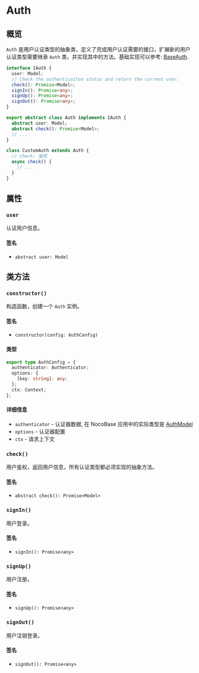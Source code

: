 # Auth

## 概览

`Auth` 是用户认证类型的抽象类，定义了完成用户认证需要的接口，扩展新的用户认证类型需要继承 `Auth` 类，并实现其中的方法。基础实现可以参考: [BaseAuth](./base-auth.md).

```ts
interface IAuth {
  user: Model;
  // Check the authenticaiton status and return the current user.
  check(): Promise<Model>;
  signIn(): Promise<any>;
  signUp(): Promise<any>;
  signOut(): Promise<any>;
}

export abstract class Auth implements IAuth {
  abstract user: Model;
  abstract check(): Promise<Model>;
  // ...
}

class CustomAuth extends Auth {
  // check: 鉴权
  async check() {
    // ...
  }
}
```

## 属性

### `user`

认证用户信息。

#### 签名

- `abstract user: Model`

## 类方法

### `constructor()`

构造函数，创建一个 `Auth` 实例。

#### 签名

- `constructor(config: AuthConfig)`

#### 类型

```ts
export type AuthConfig = {
  authenticator: Authenticator;
  options: {
    [key: string]: any;
  };
  ctx: Context;
};
```

#### 详细信息

- `authenticator` - 认证器数据, 在 NocoBase 应用中的实际类型是 [AuthModel](../../plugins/auth/dev/api.md#authmodel)
- `options` - 认证器配置
- `ctx` - 请求上下文

### `check()`

用户鉴权，返回用户信息，所有认证类型都必须实现的抽象方法。

#### 签名

- `abstract check(): Promise<Model>`

### `signIn()`

用户登录。

#### 签名

- `signIn(): Promise<any>`

### `signUp()`

用户注册。

#### 签名

- `signUp(): Promise<any>`

### `signOut()`

用户注销登录。

#### 签名

- `signOut(): Promise<any>`
